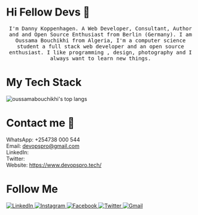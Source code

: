 # Hi Fellow Devs :wave:


<p align="center">
  <samp>
I'm Danny Koppenhagen. A Web Developer, Consultant, Author and and Open Source Enthusiast from Berlin (Germany).
I am Oussama Bouchikhi from Algeria, I'm a computer science student a full stack web developer and an open source enthusiast. I like programming , design, photography and I always want to learn new things.
  </samp>
  <br/>
</p>

# My Tech Stack
<img align="center" src="https://github-readme-stats.vercel.app/api/top-langs/?username=oussamabouchikhi&bg_color=071A2C&text_color=FFFFFF" alt="oussamabouchikhi's top langs"/>

# Contact me :speech_balloon:
WhatsApp: +254738 000 544 </br>
Email: devopspro@gmail.com</br>
LinkedIn:</br>
Twitter:</br>
Website: https://www.devopspro.tech/

# Follow Me
<div  align="left">
  <a href="www.linkedin.com/in/ 
chegecjn" target="_blank">
    <img src="https://img.shields.io/badge/LinkedIn-%230077B5.svg?&style=flat-square&logo=linkedin&logoColor=white&color=071A2C" alt="LinkedIn">
  </a>
  <a href="https://www.instagram.com/ousstheboss/" target="_blank">
    <img src="https://img.shields.io/badge/Instagram-%23E4405F.svg?&style=flat-square&logo=instagram&logoColor=white&color=071A2C" alt="Instagram">
  </a>
  <a href="https://www.facebook.com/#" target="_blank">
    <img src="https://img.shields.io/badge/Facebook-%231877F2.svg?&style=flat-square&logo=facebook&logoColor=white&color=071A2C" alt="Facebook">
  </a>
 <a href="https://twitter.com/#/" target="_blank">
    <img src="https://img.shields.io/badge/Twitter-%231877F2.svg?&style=flat-square&logo=twitter&logoColor=white&color=071A2C" alt="Twitter">
  </a>
   <a href="#" mailto="oussamabouchikhi700@gmail.com" target="_blank">
    <img src="https://img.shields.io/badge/Gmail-%231877F2.svg?&style=flat-square&logo=gmail&logoColor=white&color=071A2C" alt="Gmail">
  </a>

</div>
